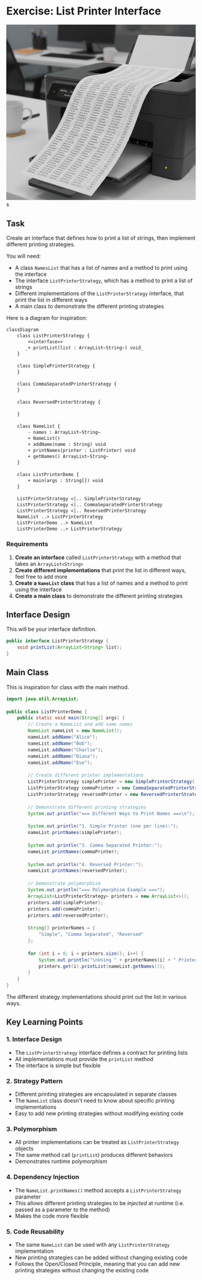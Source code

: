 # Exercise: List Printer Interface

![list printer](Resources/ListPrinter.png)s

## Task

Create an interface that defines how to print a list of strings, then implement different printing strategies.

You will need:
* A class `NamesList` that has a list of names and a method to print using the interface
* The interface `ListPrinterStrategy`, which has a method to print a list of strings
* Different implementations of the `ListPrinterStrategy` interface, that print the list in different ways
* A main class to demonstrate the different printing strategies

Here is a diagram for inspiration:


```mermaid
classDiagram
    class ListPrinterStrategy {
        <<interface>>
       _+ printList(list : ArrayList~String~) void_
    }
    
    class SimplePrinterStrategy {
    }
  
    class CommaSeparatedPrinterStrategy {
    }
    
    class ReversedPrinterStrategy {
        
    }
  
    class NameList {
        - names : ArrayList~String~
        + NameList()
        + addName(name : String) void
        + printNames(printer : ListPrinter) void
        + getNames() ArrayList~String~
    }
    
    class ListPrinterDemo {
        + main(args : String[]) void
    }
    
    ListPrinterStrategy <|.. SimplePrinterStrategy
    ListPrinterStrategy <|.. CommaSeparatedPrinterStrategy
    ListPrinterStrategy <|.. ReversedPrinterStrategy
    NameList ..> ListPrinterStrategy
    ListPrinterDemo ..> NameList
    ListPrinterDemo ..> ListPrinterStrategy
```

### Requirements

1. **Create an interface** called `ListPrinterStrategy` with a method that takes an `ArrayList<String>`
2. **Create different implementations** that print the list in different ways, feel free to add more
3. **Create a `NameList` class** that has a list of names and a method to print using the interface
4. **Create a main class** to demonstrate the different printing strategies

## Interface Design

This will be your interface definition.

```java
public interface ListPrinterStrategy {
    void printList(ArrayList<String> list);
}
```


## Main Class

This is inspiration for class with the main method.

```java
import java.util.ArrayList;

public class ListPrinterDemo {
    public static void main(String[] args) {
        // Create a NameList and add some names
        NameList nameList = new NameList();
        nameList.addName("Alice");
        nameList.addName("Bob");
        nameList.addName("Charlie");
        nameList.addName("Diana");
        nameList.addName("Eve");
        
        // Create different printer implementations
        ListPrinterStrategy simplePrinter = new SimplePrinterStrategy();
        ListPrinterStrategy commaPrinter = new CommaSeparatedPrinterStrategy();
        ListPrinterStrategy reversedPrinter = new ReversedPrinterStrategy();
        
        // Demonstrate different printing strategies
        System.out.println("=== Different Ways to Print Names ===\n");
        
        System.out.println("1. Simple Printer (one per line):");
        nameList.printNames(simplePrinter);
        
        System.out.println("3. Comma Separated Printer:");
        nameList.printNames(commaPrinter);
        
        System.out.println("4. Reversed Printer:");
        nameList.printNames(reversedPrinter);
        
        // Demonstrate polymorphism
        System.out.println("=== Polymorphism Example ===");
        ArrayList<ListPrinterStrategy> printers = new ArrayList<>();
        printers.add(simplePrinter);
        printers.add(commaPrinter);
        printers.add(reversedPrinter);
        
        String[] printerNames = {
            "Simple", "Comma Separated", "Reversed"
        };
        
        for (int i = 0; i < printers.size(); i++) {
            System.out.println("\nUsing " + printerNames[i] + " Printer:");
            printers.get(i).printList(nameList.getNames());
        }
    }
}
```

The different strategy implementations should print out the list in various ways.


## Key Learning Points

### 1. **Interface Design**
- The `ListPrinterStrategy` interface defines a contract for printing lists
- All implementations must provide the `printList` method
- The interface is simple but flexible

### 2. **Strategy Pattern**
- Different printing strategies are encapsulated in separate classes
- The `NameList` class doesn't need to know about specific printing implementations
- Easy to add new printing strategies without modifying existing code

### 3. **Polymorphism**
- All printer implementations can be treated as `ListPrinterStrategy` objects
- The same method call (`printList`) produces different behaviors
- Demonstrates runtime polymorphism

### 4. **Dependency Injection**
- The `NameList.printNames()` method accepts a `ListPrinterStrategy` parameter
- This allows different printing strategies to be _injected_ at runtime (i.e. passed as a parameter to the method)
- Makes the code more flexible

### 5. **Code Reusability**
- The same `NameList` can be used with any `ListPrinterStrategy` implementation
- New printing strategies can be added without changing existing code
- Follows the Open/Closed Principle, meaning that you can add new printing strategies without changing the existing code
